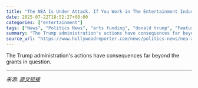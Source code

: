 ```yaml
---
title: "The NEA Is Under Attack. If You Work in The Entertainment Industry, That Should Scare You."
date: 2025-07-22T18:52:27+08:00
categories: ["entertainment"]
tags: ["News", "Politics News", "arts funding", "donald trump", "Featured Voices", "NEA", "politics"]
summary: "The Trump administration's actions have consequences far beyond the grants in question."
source_url: "https://www.hollywoodreporter.com/news/politics-news/nea-arts-funding-trump-creative-coalition-1236325344/"
---
```


The Trump administration's actions have consequences far beyond the grants in question.

---

*来源: [原文链接](https://www.hollywoodreporter.com/news/politics-news/nea-arts-funding-trump-creative-coalition-1236325344/)*
